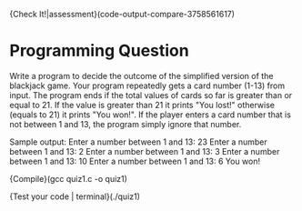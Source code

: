 {Check It!|assessment}(code-output-compare-3758561617)
# Programming Question

 Write a program to decide the outcome of the simplified version of the blackjack game.
 Your program repeatedly gets a card number (1-13) from input. 
 The program ends if the total values of cards so far is greater than or equal to 21. 
 If the value is greater than 21 it prints "You lost!" otherwise (equals to 21) it prints "You won!".
 If the player enters a card number that is not between 1 and 13, the program simply ignore that number.
 
 
 Sample output:
 Enter a number between 1 and 13: 23
 Enter a number between 1 and 13: 2
 Enter a number between 1 and 13: 3
 Enter a number between 1 and 13: 10
 Enter a number between 1 and 13: 6
 You won!
 



{Compile}(gcc quiz1.c -o quiz1)

{Test your code | terminal}(./quiz1)